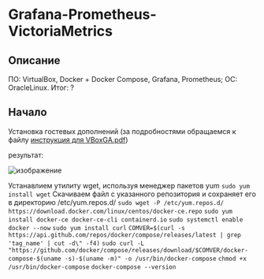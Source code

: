 # Grafana-Prometheus-VictoriaMetrics
## Описание
ПО: VirtualBox, Docker + Docker Compose, Grafana, Prometheus; ОС: OracleLinux.
Итог: ?
## Начало
Установка гостевых дополнений
(за подробностями обращаемся к файлу [инструкция для VBoxGA.pdf](https://github.com/user-attachments/files/17509721/VBoxGA.pdf))

результат:

![изображение](https://github.com/user-attachments/assets/9d431a2a-5a04-4539-998c-8c8ddb3276fd)

Устанавлием утилиту wget, используя менеджер пакетов yum
`sudo yum install wget`
Скачиваем файл с указанного репозитория и сохраняет его в директорию /etc/yum.repos.d/
`sudo wget -P /etc/yum.repos.d/ https://download.docker.com/linux/centos/docker-ce.repo`
`sudo yum install docker-ce docker-ce-cli containerd.io`
`sudo systemctl enable docker --now`
`sudo yum install curl`
`COMVER=$(curl -s https://api.github.com/repos/docker/compose/releases/latest | grep 'tag_name' | cut -d\" -f4)`
`sudo curl -L "https://github.com/docker/compose/releases/download/$COMVER/docker-compose-$(uname -s)-$(uname -m)" -o /usr/bin/docker-compose`
`chmod +x /usr/bin/docker-compose`
`docker-compose --version`
